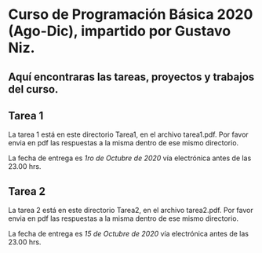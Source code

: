 # Curso de Programación Básica 2020 (Ago-Dic), impartido por Gustavo Niz.

## Aquí encontraras las tareas, proyectos y trabajos del curso.

## Tarea 1

La tarea 1 está en este directorio Tarea1, en el archivo tarea1.pdf. Por favor envia en pdf las respuestas a la misma dentro de ese mismo directorio.

La fecha de entrega es *1ro de Octubre de 2020* vía electrónica antes de las 23.00 hrs.


## Tarea 2

La tarea 2 está en este directorio Tarea2, en el archivo tarea2.pdf. Por favor envia en pdf las respuestas a la misma dentro de ese mismo directorio.

La fecha de entrega es *15 de Octubre de 2020* vía electrónica antes de las 23.00 hrs.
